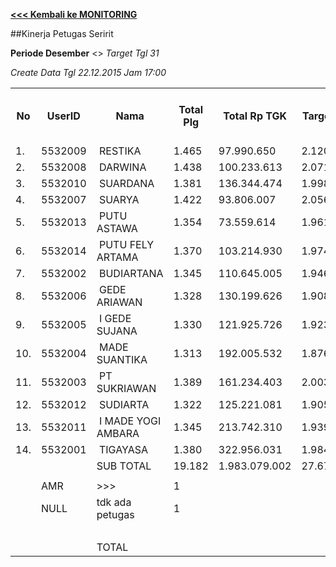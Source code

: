 **[<<< Kembali ke MONITORING](https://github.com/suriawan/Area-Bali-Utara/blob/master/TUSBUNG.md)**

##Kinerja Petugas Seririt

**Periode Desember** <> _Target Tgl 31_


_Create Data Tgl 22.12.2015 Jam 17:00_


<table><tbody><tr><th>No</th><th>UserID</th><th>Nama</th><th>Total Plg</th><th>Total Rp TGK</th><th>Target TGK</th><th>Realisasi Saldo TGK (Blm Lunas)</th><th>% Pencapaian Thd Target TGK</th><th>BOBOT SLA</th><th>PK 1 Bln - Blm Lunas</th><th>PK 2 Bln - Blm Lunas</th><th>PK 3 Bln - Blm Lunas</th><th>PK 4 Bln - Blm Lunas</th></tr><tr><td>1.</td><td>5532009</td><td>&nbsp;RESTIKA</td><td>1.465</td><td>97.990.650</td><td>2.120.734</td><td>6.175.085</td><td>-91%</td><td>0,00%</td><td>91</td><td>0</td><td>0</td><td>0</td></tr><tr><td>2.</td><td>5532008</td><td>&nbsp;DARWINA</td><td>1.438</td><td>100.233.613</td><td>2.071.309</td><td>6.552.488</td><td>-116%</td><td>0,00%</td><td>102</td><td>0</td><td>0</td><td>0</td></tr><tr><td>3.</td><td>5532010</td><td>&nbsp;SUARDANA</td><td>1.381</td><td>136.344.474</td><td>1.998.926</td><td>9.104.446</td><td>-255%</td><td>0,00%</td><td>132</td><td>0</td><td>0</td><td>0</td></tr><tr><td>4.</td><td>5532007</td><td>&nbsp;SUARYA</td><td>1.422</td><td>93.806.007</td><td>2.056.365</td><td>6.028.200</td><td>-93%</td><td>0,00%</td><td>99</td><td>4</td><td>0</td><td>0</td></tr><tr><td>5.</td><td>5532013</td><td>&nbsp;PUTU ASTAWA</td><td>1.354</td><td>73.559.614</td><td>1.961.746</td><td>8.164.335</td><td>-216%</td><td>0,00%</td><td>139</td><td>2</td><td>0</td><td>0</td></tr><tr><td>6.</td><td>5532014</td><td>&nbsp;PUTU FELY ARTAMA</td><td>1.370</td><td>103.214.930</td><td>1.974.390</td><td>11.973.650</td><td>-406%</td><td>0,00%</td><td>215</td><td>3</td><td>0</td><td>0</td></tr><tr><td>7.</td><td>5532002</td><td>&nbsp;BUDIARTANA</td><td>1.345</td><td>110.645.005</td><td>1.946.580</td><td>15.278.120</td><td>-585%</td><td>0,00%</td><td>186</td><td>2</td><td>0</td><td>0</td></tr><tr><td>8.</td><td>5532006</td><td>&nbsp;GEDE ARIAWAN</td><td>1.328</td><td>130.199.626</td><td>1.908.837</td><td>18.805.187</td><td>-785%</td><td>0,00%</td><td>212</td><td>2</td><td>1</td><td>0</td></tr><tr><td>9.</td><td>5532005</td><td>&nbsp;I GEDE SUJANA</td><td>1.330</td><td>121.925.726</td><td>1.923.728</td><td>22.016.016</td><td>-944%</td><td>0,00%</td><td>225</td><td>10</td><td>0</td><td>0</td></tr><tr><td>10.</td><td>5532004</td><td>&nbsp;MADE SUANTIKA</td><td>1.313</td><td>192.005.532</td><td>1.876.643</td><td>15.338.996</td><td>-617%</td><td>0,00%</td><td>200</td><td>3</td><td>0</td><td>0</td></tr><tr><td>11.</td><td>5532003</td><td>&nbsp;PT SUKRIAWAN</td><td>1.389</td><td>161.234.403</td><td>2.003.630</td><td>29.031.964</td><td>-1249%</td><td>0,00%</td><td>294</td><td>1</td><td>0</td><td>0</td></tr><tr><td>12.</td><td>5532012</td><td>&nbsp;SUDIARTA</td><td>1.322</td><td>125.221.081</td><td>1.905.785</td><td>23.741.694</td><td>-1046%</td><td>0,00%</td><td>271</td><td>2</td><td>0</td><td>0</td></tr><tr><td>13.</td><td>5532011</td><td>&nbsp;I MADE YOGI AMBARA</td><td>1.345</td><td>213.742.310</td><td>1.939.875</td><td>32.444.597</td><td>-1473%</td><td>0,00%</td><td>248</td><td>1</td><td>0</td><td>0</td></tr><tr><td>14.</td><td>5532001</td><td>&nbsp;TIGAYASA</td><td>1.380</td><td>322.956.031</td><td>1.984.111</td><td>35.692.032</td><td>-1599%</td><td>0,00%</td><td>207</td><td>2</td><td>0</td><td>0</td></tr><tr><td> </td><td> </td><td>SUB TOTAL</td><td>19.182</td><td>1.983.079.002</td><td>27.672.659</td><td>240.346.810</td><td>-669%</td><td>0,00%</td><td>2621</td><td>32</td><td>1</td><td>0</td></tr><tr><td> </td><td> </td><td> </td><td> </td><td> </td><td> </td><td> </td><td> </td><td> </td><td> </td><td> </td><td> </td><td> </td></tr><tr><td> </td><td>AMR</td><td>&gt;&gt;&gt;</td><td>1</td><td> </td><td> </td><td> 6.684.639 </td><td> </td><td> </td><td>1</td><td>0</td><td>0</td><td>0</td></tr><tr><td> </td><td>NULL</td><td>tdk ada petugas</td><td>1</td><td> </td><td> </td><td>34.335</td><td> </td><td> </td><td>0</td><td>0</td><td>1</td><td>0</td></tr><tr><td> </td><td> </td><td> </td><td> </td><td> </td><td> </td><td> 6.718.974 </td><td> </td><td> </td><td> 1 </td><td> - </td><td> 1 </td><td> - </td></tr><tr><td> </td><td> </td><td>TOTAL</td><td> </td><td> </td><td> </td><td> 247.065.784 </td><td> </td><td> </td><td> 2.622 </td><td> 32 </td><td> 2 </td><td> - </td></tr></tbody></table>

